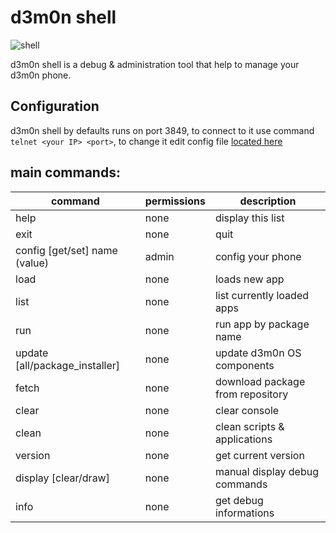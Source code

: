 # d3m0n shell
![shell](https://github.com/d3m0n-project/d3m0n_os/assets/71982379/a4c8e3fc-0ca6-402c-8616-cfd897aa819e)

d3m0n shell is a debug & administration tool that help to manage your d3m0n phone.

## Configuration
d3m0n shell by defaults runs on port 3849, to connect to it use command `telnet <your IP> <port>`, to change it edit config file [located here](https://github.com/d3m0n-project/d3m0n_os/blob/main/rootfs/usr/share/d3m0n/config)



## main commands:
| command                        | permissions | description                      |
|--------------------------------|-------------|----------------------------------|
| help                           | none        | display this list                |
| exit                           | none        | quit                             |
| config [get/set] name (value)  | admin       | config your phone                |
| load <path>                    | none        | loads new app                    |
| list                           | none        | list currently loaded apps       |
| run <package>                  | none        | run app by package name          |
| update [all/package_installer] | none        | update d3m0n OS components       |
| fetch <package>                | none        | download package from repository |
| clear                          | none        | clear console                    |
| clean                          | none        | clean scripts & applications     |
| version                        | none        | get current version              |
| display [clear/draw]           | none        | manual display debug commands    |
| info                           | none        | get debug informations           |

